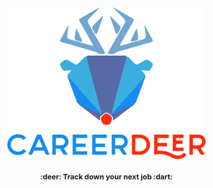 <h1 align="center">
  <img src="careerdeer-logo.svg" alt="career deer" width="450"></a>
</h1>

<h3 align="center">:deer: Track down your next job :dart: </h3>
